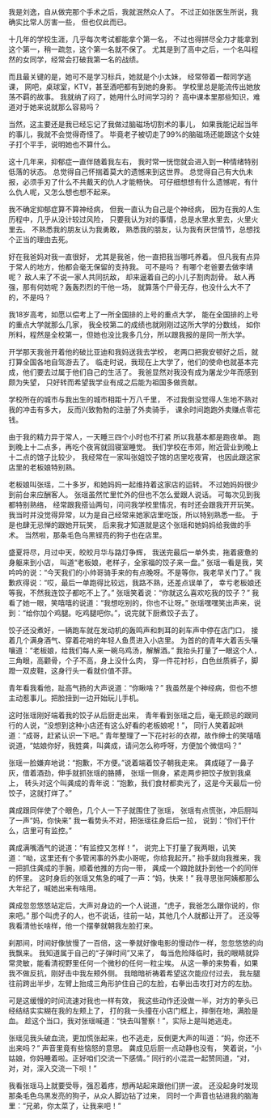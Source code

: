 我是刘逸，自从做完那个手术之后，我就泯然众人了。
不过正如张医生所说，我确实比常人厉害一些，
但也仅此而已。

十几年的学校生涯，几乎每次考试都能拿个第一名，
不过也得拼尽全力才能拿到这个第一，稍一疏忽，这个第一名就不保了。
尤其是到了高中之后，一个名叫程然的女同学，经常会打破我第一名的战绩。

而且最关键的是，她可不是学习标兵，她就是个小太妹，
经常带着一帮同学逃课，
网吧，桌球室，KTV，甚至酒吧都有到她的身影。
学校里总是能流传出她放荡不羁的故事。
我就纳了闷了，她用什么时间学习的？
高中课本里那些知识，难道对于她来说就那么容易吗？

当然，这主要还是我已经忘记了我做过脑磁场切割术的事儿，
如果我能记起当年的事儿，我就不会觉得奇怪了。
毕竟老子被切走了99%的脑磁场还能跟这个女娃子打个平手，说明她也不算什么。

这十几年来，抑郁症一直伴随着我左右，
我时常一恍惚就会进入到一种情绪特别低落的状态。
总觉得自己怀揣着莫大的遗憾来到这世界。
总觉得自己有大仇未报，必须手刃了什么不共戴天的仇人才能畅快。
可仔细想想有什么遗憾呢，有什么仇人呢，又怎么想也想不起来。

我不确定抑郁症算不算神经病，
但我一直认为自己是个神经病，
因为在我的人生历程中，几乎从没计较过风险，
只要我认为对的事情，总是水里水里去，火里火里去。
不熟悉我的朋友认为我勇敢，
熟悉我的朋友，认为我有厌世情节，总想找个正当的理由去死。

好在我爸妈对我一直很好，
尤其是我爸，他一直把我当哪吒养着。
但凡我有点异于常人的地方，他都会毫无保留的支持我。
可不是吗？
有哪个老爸要去做李靖呢？
敌人来了不说一家人共同抗敌，
却来逼着自己的小儿子割肉刮骨。
敌人再强，那有何妨呢？轰轰烈烈的干他一场，
就算落个尸骨无存，也没什么大不了的，不是吗？

我18岁高考，如愿以偿考上了一所全国排的上号的重点大学，
能在全国排的上号的重点大学就那么几家，
我全校第二的成绩也就刚刚过这所大学的分数线，
如你所料，程然是全校第一，但她也没比我多几分，所以跟我报的是同一所大学。

开学那天我爸开着他的破比亚迪和我妈送我去学校，
老两口把我安顿好之后，就打算全国各地自驾游去了。
临走时说，我现在上大学了，他们的使命也就基本完成，他们要去过属于他们自己的生活了。
我爸显然对我没有成为屠龙少年而感到颇为失望，
只好转而希望我学业有成之后能为祖国多做贡献。

学校所在的城市与我出生的城市相距十万八千里，
不过我倒没觉得人生地不熟对我的冲击有多大，
反而兴致勃勃的注册了外卖骑手，
课余时间跑跑外卖赚点零花钱。

由于我的精力异于常人，一天睡三四个小时也不打紧
所以我基本都是跑夜单。
跑到晚上十二点多，再吃个夜宵就回寝室睡觉。
我们学校在市郊，附近营业到晚上十二点的馆子比较少，
我经常在一家叫张姐饺子馆的店里吃夜宵，
也因此跟这家店里的老板娘特别熟。

老板娘叫张瑶，二十多岁，和她妈妈一起维持着这家店的运转。
不过她妈妈很少到前台来应酬客人。
张瑶虽然忙里忙外的但也不怎么爱跟人说话。
可每次见到我都特别熟络，
经常跟我搭讪两句，问问我学校里情况，有时还会跟我开开玩笑。
我当时并没觉得异常，以为是自己经常来她家店里吃饭，所以特别熟悉一些。
于是也肆无忌惮的跟她开玩笑，
后来我才知道就是这个张瑶和她妈妈给我做的手术。
当然啦，那条毛色乌黑锃亮的狗子也在店里。

盛夏将尽，月过中天，皎皎月华与路灯争辉，
我送完最后一单外卖，拖着疲惫的身躯来到小店，
叫道“老板娘，老样子，全家福的饺子来一盘。”
张瑶一看是我，笑吟吟的说：“今天我们的小帅哥骑手来的有点晚呀。不是等你，我老早关门了。”
我歉疚得说：“哎，最后一单跑得比较远，我路不熟，还差点误单了，
幸亏老板娘还等我，不然我连饺子都吃不上了。”
张瑶笑着说：“你就这么喜欢吃我的饺子？”
我看了她一眼，笑嘻嘻的说道：“我想吃别的，你也不让呀。”
张瑶嘿嘿笑出声来，说到：“给你加个鸡腿。吃鸡腿吧你。”，说完就下厨煮饺子去了。

饺子还没煮好，一辆跑车就在发动机的轰鸣声和刺耳的刹车声中停在店门口，
接着几个满身酒气、穿着花哨的年轻人鱼贯进入小店里。
为首的的青年大着舌头嚷嚷道：“老板娘，给我们每人来一碗乌鸡汤，解解酒。”
我抬头打量了一眼这个人，三角眼，高颧骨，个子不高，身上没什么肉，
穿一件花衬衫，白色丝质裤子，脚蹬一双皮鞋，这身行头一看就价值不菲。

青年看我看他，趾高气扬的大声说道：“你瞅啥？”
我虽然是个神经病，但也不想主动惹事儿。把脸扭到一边开始玩儿手机。

这时张瑶刚好端着我的饺子从后厨走出来，
青年看到张瑶之后，毫无顾忌的跟同行的人说，“没想到这种小店还有这么好看的老板娘呢！”，
同行人笑着起哄道：“成哥，赶紧认识一下吧。”
青年整理了一下花衬衫的衣襟，故作绅士的笑嘻嘻说道，“姑娘你好，我姓龚，叫龚成，请问怎么称呼呀，方便加个微信吗？”

张瑶一脸嫌弃地说：“抱歉，不方便。”说着端着饺子朝我走来。
龚成碰了一鼻子灰，借着酒劲，伸手就抓张瑶的胳膊，
张瑶一侧身，紧走两步把饺子放到我桌上，
转头对这个叫龚成的青年说：“抱歉，我们食材都卖光了，这是今天最后一份饺子，这就打烊了。”

龚成跟同伴使了个眼色，几个人一下子就围住了张瑶，
张瑶有点慌张，冲后厨叫了一声“妈，你快来”
我一看势头不对，把张瑶往身后后一拉，
说到：“你们干什么，店里可有监控。”

龚成满嘴酒气的说道：“有监控又怎样！”，
说完上下打量了我两眼，讥笑道：“呦，这里还有个多管闲事的外卖小哥呢，你给我起开。”
抬手就向我推来，我一把抓住龚成的手腕，顺着他推的方向一带，
龚成一个踉跄就扑到他一个的同伴的怀里。
这时身后的张瑶又焦急的喊了一声：“妈，快来！”
我寻思张阿姨都那么大年纪了，喊她出来有啥用。

龚成忽忽悠悠站定后，大声对身边的一个人说道，“虎子，我爸怎么跟你说的，你来吧。”
那个叫虎子的人，也不说话，往前一站，其他几个人就都让开了。
还没等我看清他长啥样，他一个摆拳就朝我左脸打来。

刹那间，时间好像放慢了一百倍，这一拳就好像电影的慢动作一样，忽忽悠悠的向我飘来。
我知道属于自己的“子弹时间”又来了，
每当危险降临时，我的眼睛就异常灵敏，能看清视野里任何一个微秒的任何一粒尘埃。
从这一拳的来势看，如果我不做反抗，刚好击中我左颊外侧。
我暗暗祈祷着希望这次能应付过去，
我左腿往前跨出半步，左臂上抬成三角形护住自己的左脸，右拳出击攻打对方的左肋。

可是这缓慢的时间流速对我也一样有效，
我这些动作还没做一半，对方的拳头已经结结实实糊在我的左颊上了，
打的我一头撞在小店门框上，摔倒在地，满脸是血。
趁这个当口，我对张瑶喊道：“快去叫警察！”，实际上是叫她逃走。

张瑶见我头破血流，更加慌张起来，也不逃走，反倒更大声的叫道：“妈，你还不出来吗？”
声音里竟有些恼怒的意思。
龚成见后厨一点动静也没有，
笑着说，“小姑娘，你妈睡着啦。正好咱们交流一下感情。”
同行的小混混一起赞同道，“对，对，对，深入交流一下呗！”

我看张瑶马上就要受辱，强忍着疼，想再站起来跟他们拼一波。
还没起身时发现那条毛色乌黑发亮的狗子，从众人脚边钻了过来，
同时一个声音也钻进我的脑海里：“兄弟，你太菜了，让我来吧！”